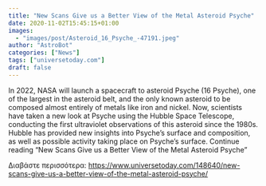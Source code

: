 ```yaml
---
title: "New Scans Give us a Better View of the Metal Asteroid Psyche"
date: 2020-11-02T15:45:15+01:00
images:
  - "images/post/Asteroid_16_Psyche_-47191.jpeg"
author: "AstroBot"
categories: ["News"]
tags: ["universetoday.com"]
draft: false
---
```


In 2022, NASA will launch a spacecraft to asteroid Psyche (16 Psyche), one of the largest in the asteroid belt, and the only known asteroid to be composed almost entirely of metals like iron and nickel. Now, scientists have taken a new look at Psyche using the Hubble Space Telescope, conducting the first ultraviolet observations of this asteroid since the 1980s. Hubble has provided new insights into Psyche’s surface and composition, as well as possible activity taking place on Psyche’s surface. Continue reading “New Scans Give us a Better View of the Metal Asteroid Psyche” 

Διαβάστε περισσότερα: https://www.universetoday.com/148640/new-scans-give-us-a-better-view-of-the-metal-asteroid-psyche/
